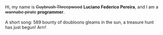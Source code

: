 Hi, my name is ~~Guybrush Threepwood~~ **Luciano Federico Pereira**, and I am a ~~wannabe pirate~~ **programmer**.<br><br>A short song: 589 bounty of doubloons gleams in the sun, a treasure hunt has just begun! Arrr!
